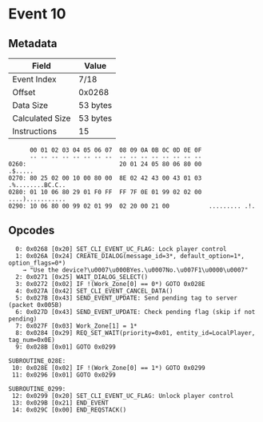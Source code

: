 # Event 10

## Metadata

| Field           | Value    |
|-----------------|----------|
| Event Index     | 7/18     |
| Offset          | 0x0268   |
| Data Size       | 53 bytes |
| Calculated Size | 53 bytes |
| Instructions    | 15       |

```
      00 01 02 03 04 05 06 07  08 09 0A 0B 0C 0D 0E 0F
      -- -- -- -- -- -- -- --  -- -- -- -- -- -- -- --
0260:                          20 01 24 05 80 06 80 00           .$.....
0270: 80 25 02 00 10 00 80 00  8E 02 42 43 00 43 01 03  .%........BC.C..
0280: 01 10 06 80 29 01 F0 FF  FF 7F 0E 01 99 02 02 00  ....)...........
0290: 10 06 80 00 99 02 01 99  02 20 00 21 00           ......... .!.   
```

## Opcodes

```
  0: 0x0268 [0x20] SET_CLI_EVENT_UC_FLAG: Lock player control
  1: 0x026A [0x24] CREATE_DIALOG(message_id=3*, default_option=1*, option_flags=0*)
    → "Use the device?\u0007\u000BYes.\u0007No.\u007F1\u0000\u0007"
  2: 0x0271 [0x25] WAIT_DIALOG_SELECT()
  3: 0x0272 [0x02] IF !(Work_Zone[0] == 0*) GOTO 0x028E
  4: 0x027A [0x42] SET_CLI_EVENT_CANCEL_DATA()
  5: 0x027B [0x43] SEND_EVENT_UPDATE: Send pending tag to server (packet 0x005B)
  6: 0x027D [0x43] SEND_EVENT_UPDATE: Check pending flag (skip if not pending)
  7: 0x027F [0x03] Work_Zone[1] = 1*
  8: 0x0284 [0x29] REQ_SET_WAIT(priority=0x01, entity_id=LocalPlayer, tag_num=0x0E)
  9: 0x028B [0x01] GOTO 0x0299

SUBROUTINE_028E:
 10: 0x028E [0x02] IF !(Work_Zone[0] == 1*) GOTO 0x0299
 11: 0x0296 [0x01] GOTO 0x0299

SUBROUTINE_0299:
 12: 0x0299 [0x20] SET_CLI_EVENT_UC_FLAG: Unlock player control
 13: 0x029B [0x21] END_EVENT
 14: 0x029C [0x00] END_REQSTACK()
```
